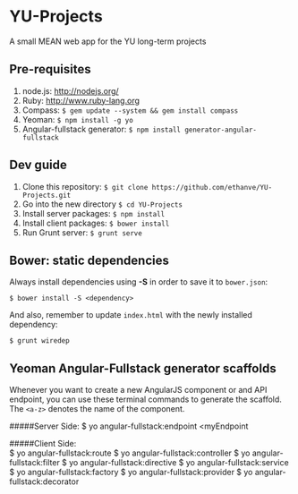 YU-Projects
===========


A small MEAN web app for the YU long-term projects 

## Pre-requisites

1. node.js: http://nodejs.org/
1. Ruby: http://www.ruby-lang.org
1. Compass: `$ gem update --system && gem install compass`
1. Yeoman: `$ npm install -g yo`
1. Angular-fullstack generator: `$ npm install generator-angular-fullstack`


## Dev guide

1. Clone this repository: `$ git clone https://github.com/ethanve/YU-Projects.git`
1. Go into the new directory `$ cd YU-Projects`
1. Install server packages: `$ npm install`
1. Install client packages: `$ bower install`
1. Run Grunt server: `$ grunt serve`


## Bower: static dependencies

Always install dependencies using **-S** in order to save it to `bower.json`:

    $ bower install -S <dependency>

And also, remember to update `index.html` with the newly installed dependency:

    $ grunt wiredep


## Yeoman Angular-Fullstack generator scaffolds
Whenever you want to create a new AngularJS component or and API endpoint, you can use these terminal commands to generate the scaffold. The `<a-z>` denotes the name of the component.

#####Server Side:
    $ yo angular-fullstack:endpoint <myEndpoint

#####Client Side:  
    $ yo angular-fullstack:route <myRoute>
    $ yo angular-fullstack:controller <myController>
    $ yo angular-fullstack:filter <myFilter>
    $ yo angular-fullstack:directive <myDirective>
    $ yo angular-fullstack:service <myService>
    $ yo angular-fullstack:factory <myFactory>
    $ yo angular-fullstack:provider <myProvider>
    $ yo angular-fullstack:decorator <myDecorator>
 
 